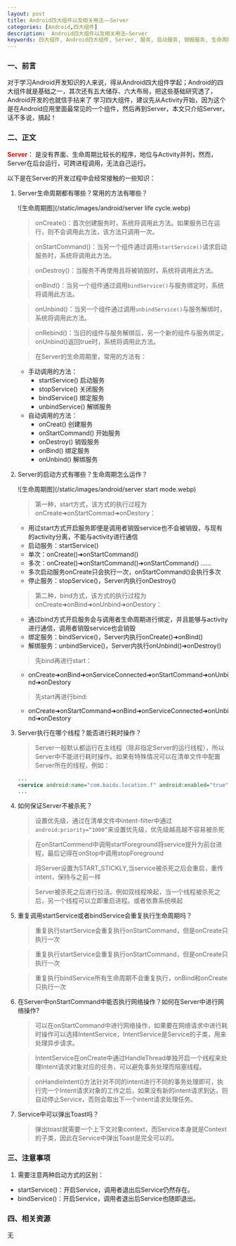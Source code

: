 ```yaml
---
layout: post
title: Android四大组件以及相关用法——Server
categories: [Android,四大组件]
description:  Android四大组件以及相关用法—Server
keywords: 四大组件, Android四大组件, Server, 服务, 启动服务, 销毁服务, 生命周期, Server的生命周期, Server生命周期
---
```


### 一、前言
对于学习Android开发知识的人来说，得从Android四大组件学起；Android的四大组件就是基础之一，其次还有五大储存、六大布局，把这些基础研究透了，Android开发的也就信手拈来了
学习四大组件，建议先从Activity开始，因为这个是在Android应用里面最常见的一个组件，然后再到Server，本文只介绍Server，话不多说，搞起！

### 二、正文
<span style="color:red;font-weight:bold">Server</span>： 是没有界面、生命周期比较长的程序，地位与Activity并列，然而，Server在后台运行，可跨进程调用，无法自己运行。

以下是在Server的开发过程中会经常接触的一些知识：

  1. Server生命周期都有哪些？常用的方法有哪些？

      ![生命周期图](/static/images/android/server life cycle.webp)

      > onCreate()：首次创建服务时，系统将调用此方法。如果服务已在运行，则不会调用此方法，该方法只调用一次。

      > onStartCommand()：当另一个组件通过调用`startService()`请求启动服务时，系统将调用此方法。

      > onDestroy()：当服务不再使用且将被销毁时，系统将调用此方法。

      > onBind()：当另一个组件通过调用`bindService()`与服务绑定时，系统将调用此方法。

      > onUnbind()：当另一个组件通过调用`unbindService()`与服务解绑时，系统将调用此方法。

      > onRebind()：当旧的组件与服务解绑后，另一个新的组件与服务绑定，onUnbind()返回true时，系统将调用此方法。

      > 在Server的生命周期里，常用的方法有：
        - 手动调用的方法： 
          * startService() 启动服务
          * stopService() 关闭服务
          * bindService() 绑定服务
          * unbindService() 解绑服务
        - 自动调用的方法：
          * onCreat() 创建服务
          * onStartCommand() 开始服务
          * onDestroy() 销毁服务
          * onBind() 绑定服务
          * onUnbind() 解绑服务

  1. Server的启动方式有哪些？生命周期怎么运作？

      ![生命周期图](/static/images/android/server start mode.webp)

      > 第一种，start方式，该方式的执行过程为onCreate➜onStartCommad➜onDestory：
        - 用过start方式开启服务即便是调用者销毁service也不会被销毁，与现有的activity分离，不能与activity进行通信
        - 启动服务：startService()
        - 单次：onCreate()➜onStartCommand()
        - 多次：onCreate()➜onStartCommand()➜onStartCommand() ……
        - 多次启动服务onCreate只会执行一次，onStartCommand()会执行多次
        - 停止服务：stopService()，Server内执行onDestroy()

      > 第二种，bind方式，该方式的执行过程为onCreate➜onBind➜onUnbind➜onDestory：
        - 通过bind方式开启服务会与调用者生命周期进行绑定，并且能够与activity进行通信，调用者销毁service也会销毁
        - 绑定服务：bindService()，Server内执行onCreate()➜onBind()
        - 解绑服务：unbindService()，Server内执行onUnbind()➜onDestroy()
        
      > 先bind再进行start：
        - onCreate➜onBind➜onServiceConnected➜onStartCommand➜onUnbind➜onDestory

      > 先start再进行bind:
        - onCreate➜onStartCommand➜onBind➜onServiceConnected➜onUnbind➜onDestory

  1. Server执行在哪个线程？能否进行耗时操作？
      
      > Server一般默认都运行在主线程（除非指定Server的运行线程），所以Server中不能进行耗时操作。如果有特殊情况可以在清单文件中配置Server所在的线程，例如：
      
      ```xml
      ...
      <service android:name="com.baidu.location.f" android:enabled="true" android:process=":remote" ></service>
      ...
      ```

  1. 如何保证Server不被杀死？

      > 设置优先级，通过在清单文件中intent-filter中通过```android:priority=“1000”```来设置优先级，优先级越高越不容易被杀死

      > 在onStartCommend中调用startForeground将service提升为前台进程，最后记得在onStop中调用stopForeground

      > 将Server设置为START_STICKLY,当service被杀死之后会重启，重传intent，保持与之前一样
    
      > Server被杀死之后进行拉活。例如双线程唤起，当一个线程被杀死之后，另一个线程可以立即重启进程。或者依靠系统唤起

  1. 重复调用startService或者bindService会重复执行生命周期吗？
      
      > 重复执行startService会重复执行onStartCommand，但是onCreate只执行一次

      > 重复执行startService会重复执行onStartCommand，但是onCreate只执行一次 

      > 重复执行bindService所有生命周期不会重复执行，onBind和onCreate只执行一次

  1. 在Server中onStartCommand中能否执行网络操作？如何在Server中进行网络操作?

      > 可以在onStartCommand中进行网络操作，如果要在网络请求中进行耗时操作可以选择IntentService，IntentService是Service的子类，用来处理异步请求。

      > IntentService在onCreate中通过HandleThread单独开启一个线程来处理Intent请求对象对应的任务，可以避免事务处理而阻塞线程。

      > onHandleIntent()方法针对不同的intent进行不同的事务处理即可，执行完一个Intent请求对象的工作之后，如果没有新的intent请求到达，则自动停止Service，否则会取出下一个intent请求处理任务。

  1. Service中可以弹出Toast吗？

      > 弹出toast就需要一个上下文对象context，而Service本身就是Context的子类，因此在Service中弹出Toast是完全可以的。

### 三、注意事项
  1. 需要注意两种启动方式的区别：
  * startService()：开启Service，调用者退出后Service仍然存在。
  * bindService()：开启Service，调用者退出后Service也随即退出。

### 四、相关资源
无
